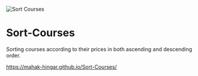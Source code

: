 ![Sort Courses](https://user-images.githubusercontent.com/70008922/178225585-574eb1d0-819f-4587-87d1-688f0bc14811.png)
# Sort-Courses


Sorting courses according to their prices in both ascending and descending order.

https://mahak-hingar.github.io/Sort-Courses/
